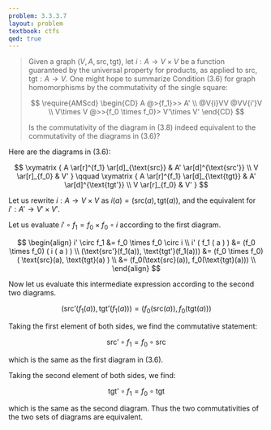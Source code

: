 ```yaml
---
problem: 3.3.3.7
layout: problem
textbook: ctfs
qed: true
---
```


> Given a graph $(V, A, \text{src}, \text{tgt})$, let $i: A\to V\times V$ be a
> function guaranteed by the universal property for products, as applied to
> $\text{src}, \text{tgt}: A\to V$. One might hope to summarize Condition (3.6)
> for graph homomorphisms by the commutativity of the single square:
>
> $$
> \require{AMScd}
> \begin{CD}
> A         @>{f_1}>>            A'          \\
> @V{i}VV                        @VV{i'}V    \\
> V\times V @>>{f_0 \times f_0}> V'\times V'
> \end{CD}
> $$
>
> Is the commutativity of the diagram in (3.8) indeed equivalent to the
> commutativity of the diagrams in (3.6)?

Here are the diagrams in (3.6):

$$
\xymatrix {
  A \ar[r]^{f_1} \ar[d]_{\text{src}} & A'  \ar[d]^{\text{src'}} \\
  V \ar[r]_{f_0} & V'
}
\qquad
\xymatrix {
  A \ar[r]^{f_1} \ar[d]_{\text{tgt}} & A'  \ar[d]^{\text{tgt'}} \\
  V \ar[r]_{f_0} & V'
}
$$

Let us rewrite $i:A\to V\times V$ as $i(a) = (\text{src}(a), \text{tgt}(a))$,
and the equivalent for $i':A'\to V'\times V'$.

Let us evaluate $i' \circ f_1 = f_0 \times f_0 \circ i$ according to the first
diagram.

$$
\begin{align}
i' \circ f_1 &= f_0 \times f_0 \circ i \\
i' ( f_1 ( a ) ) &= (f_0 \times f_0) ( i ( a ) ) \\
(\text{src'}(f_1(a)), \text{tgt'}(f_1(a))) 
  &= (f_0 \times f_0)( \text{src}(a), \text{tgt}(a) ) \\
  &= (f_0(\text{src}(a)), f_0(\text{tgt}(a))) \\
\end{align}
$$

Now let us evaluate this intermediate expression according to the second two
diagrams.

$$
(\text{src'}(f_1(a)), \text{tgt'}(f_1(a))) 
 = (f_0(\text{src}(a)), f_0(\text{tgt}(a))) 
$$

Taking the first element of both sides, we find the commutative statement:

$$ \text{src'} \circ f_1 = f_0 \circ \text{src} $$

which is the same as the first diagram in (3.6).

Taking the second element of both sides, we find:

$$ \text{tgt'} \circ f_1 = f_0 \circ \text{tgt} $$

which is the same as the second diagram. Thus the two commutativities of the two
sets of diagrams are equivalent.

